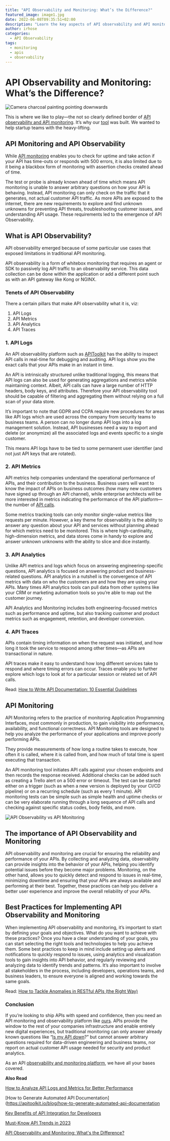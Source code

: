```yaml
---
title: "API Observability and Monitoring: What’s the Difference?"
featured_image: image1.jpg
date: 2022-06-08T09:35:51+02:00
description: "Learn the key aspects of API observability and API monitoring"
author: irhose
categories:
  - API Observability
tags:
  - monitoring
  - apis
  - observability
---
```


# API Observability and Monitoring: What’s the Difference?

![Camera charcoal painting pointing downwards](image1.jpg)

This is where we like to play—the not so clearly defined border of [API observability and API monitoring](https://apitoolkit.io/blog/best-api-monitoring-and-observability-tools/). It’s why our [tool](https://apitoolkit.io/blog/why-you-need-an-api-monitoring-tool/) was built. We wanted to help startup teams with the heavy-lifting.

## API Monitoring and API Observability

While [API monitoring](https://apitoolkit.io/blog/api-documentation-and-observability-the-truth-you-must-know/) enables you to check for uptime and take action if your API has time-outs or responds with 500 errors, it is also limited due to it being a blackbox form of monitoring with assertion checks created ahead of time.

The test or probe is already known ahead of time which means API monitoring is unable to answer arbitrary questions on how your API is behaving. Instead, API monitoring can only check on the traffic that it generates, not actual customer API traffic. As more APIs are exposed to the internet, there are new requirements to explore and find unknown unknowns for preventing API threats, troubleshooting customer issues, and understanding API usage. These requirements led to the emergence of API Observability.

## What is API Observability?

API observability emerged because of some particular use cases that exposed limitations in traditional API monitoring.

API observability is a form of whitebox monitoring that requires an agent or SDK to passively log API traffic to an observability service. This data collection can be done within the application or add a different point such as with an API gateway like Kong or NGINX.

### Tenets of API Observability

There a certain pillars that make API observability what it is, viz:

1. API Logs
2. API Metrics
3. API Analytics
4. API Traces

### 1. API Logs

An API observability platform such as [APIToolkit](https://apitoolkit.io) has the ability to inspect API calls in real-time for debugging and auditing. API logs show you the exact calls that your APIs make in an instant in time.

An API is intrinsically structured unlike traditional logging, this means that API logs can also be used for generating aggregations and metrics while maintaining context. Albeit, API calls can have a large number of HTTP headers, body keys, and attributes. Therefore your API observability tool should be capable of filtering and aggregating them without relying on a full scan of your data store.

It’s important to note that GDPR and CCPA require new procedures for areas like API logs which are used across the company from security teams to business teams. A person can no longer dump API logs into a log management solution. Instead, API businesses need a way to export and delete (or anonymize) all the associated logs and events specific to a single customer.

This means API logs have to be tied to some permanent user identifier (and not just API keys that are rotated).

### 2. API Metrics

API metrics help companies understand the operational performance of APIs, and their contribution to the business. Business users will want to know the impact of APIs on business outcomes (how many new customers have signed up through an API channel), while enterprise architects will be more interested in metrics indicating the performance of the API platform—the number of [API calls](https://blog.axway.com/api-management/whats-api-call/).

Some metrics tracking tools can only monitor single-value metrics like requests per minute. However, a key theme for observability is the ability to answer any question about your API and services without planning ahead for which metrics need to be monitored. This is where high-cardinality, high-dimension metrics, and data stores come in handy to explore and answer unknown unknowns with the ability to slice and dice instantly.

### 3. API Analytics

Unlike API metrics and logs which focus on answering engineering-specific questions, API analytics is focused on answering product and business-related questions. API analytics in a nutshell is the convergence of API metrics with data on who the customers are and how they are using your APIs. Many times API analytics tools can pull data from other systems like your CRM or marketing automation tools so you’re able to map out the customer journey.

API Analytics and Monitoring includes both engineering-focused metrics such as performance and uptime, but also tracking customer and product metrics such as engagement, retention, and developer conversion.

### 4. API Traces

APIs contain timing information on when the request was initiated, and how long it took the service to respond among other times—as APIs are transactional in nature.

API traces make it easy to understand how long different services take to respond and where timing errors can occur. Traces enable you to further explore which logs to look at for a particular session or related set of API calls.

Read: [How to Write API Documentation: 10 Essential Guidelines](https://apitoolkit.io/blog/how-to-write-api-docs/)

## API Monitoring

API Monitoring refers to the practice of monitoring Application Programming Interfaces, most commonly in production, to gain visibility into performance, availability, and functional correctness. API Monitoring tools are designed to help you analyze the performance of your applications and improve poorly performing APIs.

They provide measurements of how long a routine takes to execute, how often it is called, where it is called from, and how much of total time is spent executing that transaction.

An API monitoring tool initiates API calls against your chosen endpoints and then records the response received. Additional checks can be added such as creating a Trello alert on a 500 error or timeout. The test can be started either on a trigger (such as when a new version is deployed by your CI/CD pipeline) or on a recurring schedule (such as every 1 minute). API monitoring tests can be simple such as simple health and uptime checks or can be very elaborate running through a long sequence of API calls and checking against specific status codes, body fields, and more.

![API Observability vs API Monitoring](./api-monitoring-observability.jpg)

## The importance of API Observability and Monitoring

API observability and monitoring are crucial for ensuring the reliability and performance of your APIs. By collecting and analyzing data, observability can provide insights into the behavior of your APIs, helping you identify potential issues before they become major problems. Monitoring, on the other hand, allows you to quickly detect and respond to issues in real-time, minimizing downtime and ensuring that your APIs are always available and performing at their best. Together, these practices can help you deliver a better user experience and improve the overall reliability of your APIs.

## Best Practices for Implementing API Observability and Monitoring

When implementing API observability and monitoring, it’s important to start by defining your goals and objectives. What do you want to achieve with these practices? Once you have a clear understanding of your goals, you can start selecting the right tools and technologies to help you achieve them. Some best practices to keep in mind include setting up alerts and notifications to quickly respond to issues, using analytics and visualization tools to gain insights into API behavior, and regularly reviewing and analyzing data to identify trends and patterns. It’s also important to involve all stakeholders in the process, including developers, operations teams, and business leaders, to ensure everyone is aligned and working towards the same goals.

Read: [How to Tackle Anomalies in RESTful APIs (the Right Way)](https://apitoolkit.io/blog/anomalies-in-restful-apis/)

### Conclusion

If you’re looking to ship APIs with speed and confidence, then you need an API monitoring and observability platform like [ours](https://apitoolkit.io). APIs provide the window to the rest of your companies infrastructure and enable entirely new digital experiences, but traditional monitoring can only answer already known questions like “[Is my API down](https://apitoolkit.io/blog/api-downtime/)?” but cannot answer arbitrary questions required for data-driven engineering and business teams, nor report on actual customer API usage needed for security and product analytics.

As an API [observability and monitoring platform](https://apitoolkit.io/blog/why-you-need-an-api-monitoring-tool/), we have all your bases covered.

**Also Read**

[How to Analyze API Logs and Metrics for Better Performance](https://apitoolkit.io/blog/api-logs-and-metrics/)

[How to Generate Automated API Documentation](https://apitoolkit.io/blog/how-to-generate-automated-api-documentation

[Key Benefits of API Integration for Developers](https://apitoolkit.io/blog/benefits-of-api-integration/)

[Must-Know API Trends in 2023](https://apitoolkit.io/blog/api-trends/)

[API Observability and Monitoring: What's the Difference?](https://apitoolkit.io/blog/api-observability-and-api-monitoring/)
